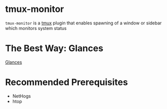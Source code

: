 # tmux-monitor

``tmux-monitor`` is a [tmux](https://github.com/tmux/tmux) plugin that enables
spawning of a window or sidebar which monitors system status


# The Best Way: Glances

[Glances]()

# Recommended Prerequisites

* NetHogs
* htop
